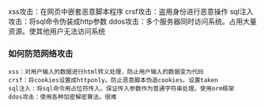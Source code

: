 xss攻击：在网页中嵌套恶意脚本程序
crsf攻击：盗用身份进行恶意操作
sql注入攻击：将sql命令伪装成http参数
ddos攻击：多个服务器同时访问系统。占用大量资源。使其他用户无法访问系统

### 如何防范网络攻击
    xss：对用户输入的数据进行html转义处理，防止用户输入的数据变为代码
    crsf：将cookies设置成httponly。防止恶意脚本伪造cookies。设置taken
    sql注入：将sql命令用占位符传入。保证传入参数作为普通字符串处理。使用orm框架
    ddos攻击：使用各种加密解密算法。很难